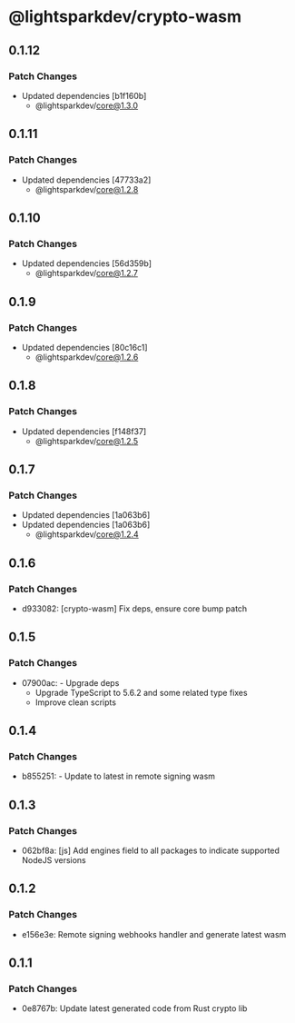 # @lightsparkdev/crypto-wasm

## 0.1.12

### Patch Changes

- Updated dependencies [b1f160b]
  - @lightsparkdev/core@1.3.0

## 0.1.11

### Patch Changes

- Updated dependencies [47733a2]
  - @lightsparkdev/core@1.2.8

## 0.1.10

### Patch Changes

- Updated dependencies [56d359b]
  - @lightsparkdev/core@1.2.7

## 0.1.9

### Patch Changes

- Updated dependencies [80c16c1]
  - @lightsparkdev/core@1.2.6

## 0.1.8

### Patch Changes

- Updated dependencies [f148f37]
  - @lightsparkdev/core@1.2.5

## 0.1.7

### Patch Changes

- Updated dependencies [1a063b6]
- Updated dependencies [1a063b6]
  - @lightsparkdev/core@1.2.4

## 0.1.6

### Patch Changes

- d933082: [crypto-wasm] Fix deps, ensure core bump patch

## 0.1.5

### Patch Changes

- 07900ac: - Upgrade deps
  - Upgrade TypeScript to 5.6.2 and some related type fixes
  - Improve clean scripts

## 0.1.4

### Patch Changes

- b855251: - Update to latest in remote signing wasm

## 0.1.3

### Patch Changes

- 062bf8a: [js] Add engines field to all packages to indicate supported NodeJS versions

## 0.1.2

### Patch Changes

- e156e3e: Remote signing webhooks handler and generate latest wasm

## 0.1.1

### Patch Changes

- 0e8767b: Update latest generated code from Rust crypto lib
